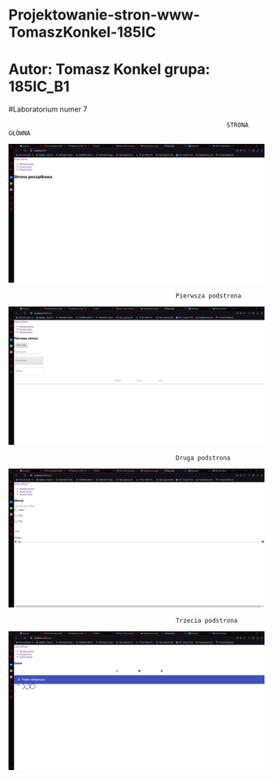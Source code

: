 # Projektowanie-stron-www-TomaszKonkel-185IC
# Autor: Tomasz Konkel grupa: 185IC_B1

#Laboratorium numer 7

							                                    STRONA GŁÓWNA

![alt text](https://github.com/TomaszKonkel/Projektowanie-stron-www-TomaszKonkel-185IC/blob/main/Lab7/zdj%C4%99cia/1.PNG)	

                                                  Pierwsza podstrona
                                                  
![alt text](https://github.com/TomaszKonkel/Projektowanie-stron-www-TomaszKonkel-185IC/blob/main/Lab7/zdj%C4%99cia/2.PNG)	  

                                                  Druga podstrona
                                                  
![alt text](https://github.com/TomaszKonkel/Projektowanie-stron-www-TomaszKonkel-185IC/blob/main/Lab7/zdj%C4%99cia/3.PNG)	      

                                                  Trzecia podstrona
                                                  
![alt text](https://github.com/TomaszKonkel/Projektowanie-stron-www-TomaszKonkel-185IC/blob/main/Lab7/zdj%C4%99cia/4.PNG)	                                                  


